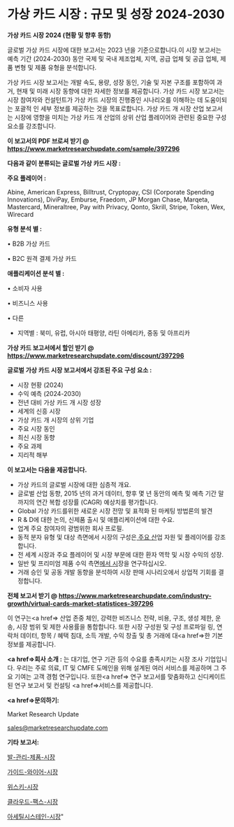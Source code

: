 # 가상 카드 시장 : 규모 및 성장 2024-2030

<strong>가상 카드 시장 2024 (현황 및 향후 동향)</strong>

글로벌 가상 카드 시장에 대한 보고서는 2023 년을 기준으로합니다.이 시장 보고서는 예측 기간 (2024-2030) 동안 국제 및 국내 제조업체, 지역, 공급 업체 및 공급 업체, 제품 변형 및 제품 유형을 분석합니다.

가상 카드 시장 보고서는 개발 속도, 용량, 성장 동인, 기술 및 자본 구조를 포함하여 과거, 현재 및 미래 시장 동향에 대한 자세한 정보를 제공합니다. 가상 카드 시장 보고서는 시장 참여자와 컨설턴트가 가상 카드 시장의 진행중인 시나리오를 이해하는 데 도움이되는 포괄적 인 세부 정보를 제공하는 것을 목표로합니다. 가상 카드 개 시장 산업 보고서는 시장에 영향을 미치는 가상 카드 개 산업의 상위 산업 플레이어와 관련된 중요한 구성 요소를 강조합니다.



<strong>이 보고서의 PDF 브로셔 받기 @ <a href=https://www.marketresearchupdate.com/sample/397296>https://www.marketresearchupdate.com/sample/397296</a></strong>



<strong>다음과 같이 분류되는 글로벌 가상 카드 시장 :</strong>



<strong>주요 플레이어 :</strong>

Abine, American Express, Billtrust, Cryptopay, CSI (Corporate Spending Innovations), DiviPay, Emburse, Fraedom, JP Morgan Chase, Marqeta, Mastercard, Mineraltree, Pay with Privacy, Qonto, Skrill, Stripe, Token, Wex, Wirecard



<strong>유형 분석 별 :</strong>

• B2B 가상 카드

• B2C 원격 결제 가상 카드



<strong>애플리케이션 분석 별 :</strong>

• 소비자 사용

• 비즈니스 사용

• 다른

<ul>
  <li>지역별 : 북미, 유럽, 아시아 태평양, 라틴 아메리카, 중동 및 아프리카</li>
</ul>


<strong>가상 카드 보고서에서 할인 받기 @ <a href=https://www.marketresearchupdate.com/discount/397296>https://www.marketresearchupdate.com/discount/397296</a></strong>



<strong>글로벌 가상 카드 시장 보고서에서 강조된 주요 구성 요소 :</strong>
<ul>
  <li>시장 현황 (2024)</li>
  <li>수익 예측 (2024-2030)</li>
  <li>전년 대비 가상 카드 개 시장 성장</li>
  <li>세계의 신흥 시장</li>
  <li>가상 카드 개 시장의 상위 기업</li>
  <li>주요 시장 동인</li>
  <li>최신 시장 동향</li>
  <li>주요 과제</li>
  <li>지리적 해부</li>
</ul>


<strong>이 보고서는 다음을 제공합니다.</strong>
<ul>
  <li>가상 카드의 글로벌 시장에 대한 심층적 개요.</li>
  <li>글로벌 산업 동향, 2015 년의 과거 데이터, 향후 몇 년 동안의 예측 및 예측 기간 말까지의 연간 복합 성장률 (CAGR) 예상치를 평가합니다.</li>
  <li>Global 가상 카드를위한 새로운 시장 전망 및 표적화 된 마케팅 방법론의 발견</li>
  <li>R &amp; D에 대한 논의, 신제품 출시 및 애플리케이션에 대한 수요.</li>
  <li>업계 주요 참여자의 광범위한 회사 프로필.</li>
  <li>동적 분자 유형 및 대상 측면에서 시장의 구성은<a href=> 주요 산</a>업 자원 및 플레이어를 강조합니다.</li>
  <li>전 세계 시장과 주요 플레이어 및 시장 부문에 대한 환자 역학 및 시장 수익의 성장.</li>
  <li>일반 및 프리미엄 제품 수익 측면<a href=>에서 시</a>장을 연구하십시오.</li>
  <li>거래 승인 및 공동 개발 동향을 분석하여 시장 판매 시나리오에서 상업적 기회를 결정합니다.</li>
</ul>



<strong>전체 보고서 받기 @ <a href=https://www.marketresearchupdate.com/industry-growth/virtual-cards-market-statistices-397296>https://www.marketresearchupdate.com/industry-growth/virtual-cards-market-statistices-397296</a></strong>

이 연구는<a href=> 산업 존중</a> 체인, 강력한 비즈니스 전략, 비용, 구조, 생성 제한, 운송, 시장 범위 및 제한 사용률을 통합합니다. 또한 시장 구성원 및 구성 프로파일 링, 연락처 데이터, 항목 / 혜택 침대, 소득 개발, 수익 창출 및 총 거래에 대<a href=>한 기본 </a>정보를 제공합니다.



<strong><a href=>회사 소</a>개 :</strong>
는 대기업, 연구 기관 등의 수요를 충족시키는 시장 조사 기업입니다. 우리는 주로 의료, IT 및 CMFE 도메인을 위해 설계된 여러 서비스를 제공하며 그 주요 기여는 고객 경험 연구입니다. 또한<a href=> 연구 보</a>고서를 맞춤화하고 신디케이트 된 연구 보고서 및 컨설팅 <a href=>서비스</a>를 제공합니다.



<strong><a href=>문의하기:</a></strong>

Market Research Update

sales@marketresearchupdate.com



<strong>기타 보고서:</strong>

<a href=https://www.linkedin.com/pulse/발-관리-제품-시장-진입-전략-및-위험-평가2029년-market-matrix-musings-analysis/>발-관리-제품-시장</a>

<a href=https://www.linkedin.com/pulse/가이드-와이어-시장-세분화-연구-및-목표-고객2029년-analytics-avenue-adventures-24-ana-gwbff/>가이드-와이어-시장</a>

<a href=https://www.linkedin.com/pulse/위스키-시장-세분화-연구-및-목표-고객2029년-trend-tracking-tips-360-analysis-vt4cf/>위스키-시장</a>

<a href=https://www.linkedin.com/pulse/클라우드-팩스-시장-세분화-연구-및-목표-고객2030년-trend-tracking-tips-360-analysis-dc85f/>클라우드-팩스-시장</a>

<a href=https://www.linkedin.com/pulse/아세틸시스테인-시장-규모-및-성장-2023-consumer-connection-compendium-ana-dfesf/>아세틸시스테인-시장</a>"
